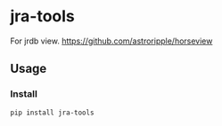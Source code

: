 # jra-tools
For jrdb view.
https://github.com/astroripple/horseview

## Usage
### Install
```
pip install jra-tools
```
